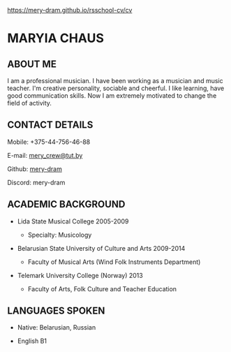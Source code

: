 https://mery-dram.github.io/rsschool-cv/cv

# MARYIA CHAUS

## ABOUT ME

I am  a professional musician. I have been working as a musician and music teacher. I'm creative personality, sociable and cheerful. I like learning, have good communication skills.  Now I am extremely motivated to  change the field of activity.


## CONTACT DETAILS

Mobile: +375-44-756-46-88

E-mail: mery_crew@tut.by

Github: [mery-dram](https://github.com/mery-dram)

Discord: mery-dram


## ACADEMIC BACKGROUND

+  Lida State Musical College 2005-2009
   + Specialty: Musicology

+ Belarusian State University of Culture and Arts 2009-2014
   + Faculty of Musical Arts (Wind Folk Instruments Department)

+ Telemark University College (Norway) 2013
   + Faculty of Arts, Folk Culture and Teacher Education


## LANGUAGES SPOKEN

+ Native: Belarusian, Russian

+ English B1